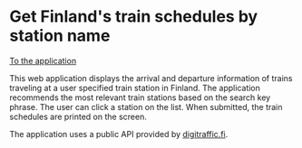 <h1>Get Finland's train schedules by station name</h1>

<a href="https://danielfalbeschmidt.github.io/trains/">To the application</a>

This web application displays the arrival and departure information of trains traveling at a user specified train station in Finland. The application recommends the most relevant train stations based on the search key phrase. The user can click a station on the list. When submitted, the train schedules are printed on the screen.

The application uses a public API provided by <a href="https://www.digitraffic.fi/">digitraffic.fi</a>.
